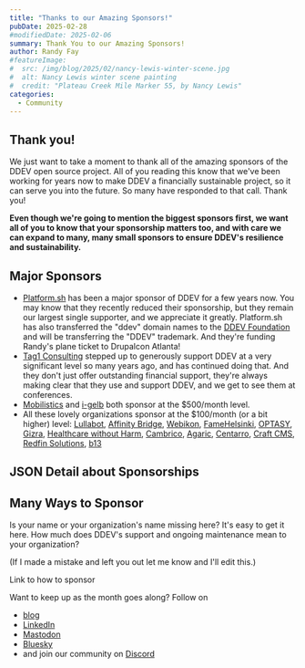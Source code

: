 ```yaml
---
title: "Thanks to our Amazing Sponsors!"
pubDate: 2025-02-28
#modifiedDate: 2025-02-06
summary: Thank You to our Amazing Sponsors!
author: Randy Fay
#featureImage:
#  src: /img/blog/2025/02/nancy-lewis-winter-scene.jpg
#  alt: Nancy Lewis winter scene painting
#  credit: "Plateau Creek Mile Marker 55, by Nancy Lewis"
categories:
  - Community
---
```


## Thank you!

We just want to take a moment to thank all of the amazing sponsors of the DDEV open source project. All of you reading this know that we've been working for years now to make DDEV a financially sustainable project, so it can serve you into the future. So many have responded to that call. Thank you!

**Even though we're going to mention the biggest sponsors first, we want all of you to know that your sponsorship matters too, and with care we can expand to many, many small sponsors to ensure DDEV's resilience and sustainability.**

## Major Sponsors

* [Platform.sh](https://platform.sh) has been a major sponsor of DDEV for a few years now. You may know that they recently reduced their sponsorship, but they remain our largest single supporter, and we appreciate it greatly. Platform.sh has also transferred the "ddev" domain names to the [DDEV Foundation](/foundation) and will be transferring the "DDEV" trademark. And they're funding Randy's plane ticket to Drupalcon Atlanta!
* [Tag1 Consulting](https://tag1consulting.com) stepped up to generously support DDEV at a very significant level so many years ago, and has continued doing that. And they don't just offer outstanding financial support, they're always making clear that they use and support DDEV, and we get to see them at conferences.
* [Mobilistics](https://mobilistics.de/) and [i-gelb](https://i-gelb.net) both sponsor at the $500/month level.
* All these lovely organizations sponsor at the $100/month (or a bit higher) level: [Lullabot](https://lullabot.com), [Affinity Bridge](https://affinitybridge.com/), [Webikon](https://github.com/claudiu-cristea), [FameHelsinki](https://fame.fi/), [OPTASY](https://www.optasy.com/), [Gizra](https://gizra.com), [Healthcare without Harm](https://noharm.org/), [Cambrico](https://cambrico.net/), [Agaric](https://agaric.coop), [Centarro](https://centarro.io), [Craft CMS](https://craftcms.com/), [Redfin Solutions](https://redfinsolutions.com/), [b13](https://b13.com)

## JSON Detail about Sponsorships

## Many Ways to Sponsor

Is your name or your organization's name missing here? It's easy to get it here. How much does DDEV's support and ongoing maintenance mean to your organization?

(If I made a mistake and left you out let me know and I'll edit this.)

Link to how to sponsor

Want to keep up as the month goes along? Follow on

- [blog](https://ddev.com/blog/)
- [LinkedIn](https://www.linkedin.com/company/ddev-foundation)
- [Mastodon](https://fosstodon.org/@ddev)
- [Bluesky](https://bsky.app/profile/ddev.bsky.social)
- and join our community on [Discord](/s/discord)
